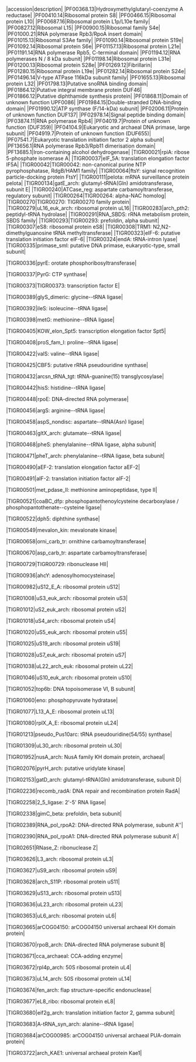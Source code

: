 |accession|description|
|PF00368.13|Hydroxymethylglutaryl-coenzyme A reductase|
|PF00410.14|Ribosomal protein S8|
|PF00466.15|Ribosomal protein L10|
|PF00687.16|Ribosomal protein L1p/L10e family|
|PF00827.12|Ribosomal L15|
|PF00900.15|Ribosomal family S4e|
|PF01000.21|RNA polymerase Rpb3/RpoA insert domain|
|PF01015.13|Ribosomal S3Ae family|
|PF01090.14|Ribosomal protein S19e|
|PF01092.14|Ribosomal protein S6e|
|PF01157.13|Ribosomal protein L21e|
|PF01191.14|RNA polymerase Rpb5, C-terminal domain|
|PF01194.12|RNA polymerases N / 8 kDa subunit|
|PF01198.14|Ribosomal protein L31e|
|PF01200.13|Ribosomal protein S28e|
|PF01269.12|Fibrillarin|
|PF01280.15|Ribosomal protein L19e|
|PF01282.14|Ribosomal protein S24e|
|PF01496.14|V-type ATPase 116kDa subunit family|
|PF01655.13|Ribosomal protein L32|
|PF01798.13|Putative snoRNA binding domain|
|PF01864.12|Putative integral membrane protein DUF46|
|PF01866.12|Putative diphthamide synthesis protein|
|PF01868.11|Domain of unknown function UPF0086|
|PF01984.15|Double-stranded DNA-binding domain|
|PF01990.12|ATP synthase (F/14-kDa) subunit|
|PF02006.11|Protein of unknown function DUF137|
|PF02978.14|Signal peptide binding domain|
|PF03874.11|RNA polymerase Rpb4|
|PF04019.7|Protein of unknown function (DUF359)|
|PF04104.9|Eukaryotic and archaeal DNA primase, large subunit|
|PF04919.7|Protein of unknown function (DUF655)|
|PF07541.7|Eukaryotic translation initiation factor 2 alpha subunit|
|PF13656.1|RNA polymerase Rpb3/Rpb11 dimerisation domain|
|PF13685.1|Iron-containing alcohol dehydrogenase|
|TIGR00021|rpiA: ribose 5-phosphate isomerase A|
|TIGR00037|eIF_5A: translation elongation factor IF5A|
|TIGR00042|TIGR00042: non-canonical purine NTP pyrophosphatase, RdgB/HAM1 family|
|TIGR00064|ftsY: signal recognition particle-docking protein FtsY|
|TIGR00111|pelota: mRNA surveillance protein pelota|
|TIGR00134|gatE_arch: glutamyl-tRNA(Gln) amidotransferase, subunit E|
|TIGR00240|ATCase_reg: aspartate carbamoyltransferase, regulatory subunit|
|TIGR00264|TIGR00264: alpha-NAC homolog|
|TIGR00270|TIGR00270: TIGR00270 family protein|
|TIGR00279|uL16_euk_arch: ribosomal protein uL16|
|TIGR00283|arch_pth2: peptidyl-tRNA hydrolase|
|TIGR00291|RNA_SBDS: rRNA metabolism protein, SBDS family|
|TIGR00293|TIGR00293: prefoldin, alpha subunit|
|TIGR00307|eS8: ribosomal protein eS8|
|TIGR00308|TRM1: N2,N2-dimethylguanosine tRNA methyltransferase|
|TIGR00323|eIF-6: putative translation initiation factor eIF-6|
|TIGR00324|endA: tRNA-intron lyase|
|TIGR00335|primase_sml: putative DNA primase, eukaryotic-type, small subunit|

|TIGR00336|pyrE: orotate phosphoribosyltransferase|

|TIGR00337|PyrG: CTP synthase|

|TIGR00373|TIGR00373: transcription factor E|

|TIGR00389|glyS_dimeric: glycine--tRNA ligase|

|TIGR00392|ileS: isoleucine--tRNA ligase|

|TIGR00398|metG: methionine--tRNA ligase|

|TIGR00405|KOW_elon_Spt5: transcription elongation factor Spt5|

|TIGR00408|proS_fam_I: proline--tRNA ligase|

|TIGR00422|valS: valine--tRNA ligase|

|TIGR00425|CBF5: putative rRNA pseudouridine synthase|

|TIGR00432|arcsn_tRNA_tgt: tRNA-guanine(15) transglycosylase|

|TIGR00442|hisS: histidine--tRNA ligase|

|TIGR00448|rpoE: DNA-directed RNA polymerase|

|TIGR00456|argS: arginine--tRNA ligase|

|TIGR00458|aspS_nondisc: aspartate--tRNA(Asn) ligase|

|TIGR00463|gltX_arch: glutamate--tRNA ligase|

|TIGR00468|pheS: phenylalanine--tRNA ligase, alpha subunit|

|TIGR00471|pheT_arch: phenylalanine--tRNA ligase, beta subunit|

|TIGR00490|aEF-2: translation elongation factor aEF-2|

|TIGR00491|aIF-2: translation initiation factor aIF-2|

|TIGR00501|met_pdase_II: methionine aminopeptidase, type II|

|TIGR00521|coaBC_dfp: phosphopantothenoylcysteine decarboxylase / phosphopantothenate--cysteine ligase|

|TIGR00522|dph5: diphthine synthase|

|TIGR00549|mevalon_kin: mevalonate kinase|

|TIGR00658|orni_carb_tr: ornithine carbamoyltransferase|

|TIGR00670|asp_carb_tr: aspartate carbamoyltransferase|

|TIGR00729|TIGR00729: ribonuclease HII|

|TIGR00936|ahcY: adenosylhomocysteinase|

|TIGR00982|uS12_E_A: ribosomal protein uS12|

|TIGR01008|uS3_euk_arch: ribosomal protein uS3|

|TIGR01012|uS2_euk_arch: ribosomal protein uS2|

|TIGR01018|uS4_arch: ribosomal protein uS4|

|TIGR01020|uS5_euk_arch: ribosomal protein uS5|

|TIGR01025|uS19_arch: ribosomal protein uS19|

|TIGR01028|uS7_euk_arch: ribosomal protein uS7|

|TIGR01038|uL22_arch_euk: ribosomal protein uL22|

|TIGR01046|uS10_euk_arch: ribosomal protein uS10|

|TIGR01052|top6b: DNA topoisomerase VI, B subunit|

|TIGR01060|eno: phosphopyruvate hydratase|

|TIGR01077|L13_A_E: ribosomal protein uL13|

|TIGR01080|rplX_A_E: ribosomal protein uL24|

|TIGR01213|pseudo_Pus10arc: tRNA pseudouridine(54/55) synthase|

|TIGR01309|uL30_arch: ribosomal protein uL30|

|TIGR01952|nusA_arch: NusA family KH domain protein, archaeal|

|TIGR02076|pyrH_arch: putative uridylate kinase|

|TIGR02153|gatD_arch: glutamyl-tRNA(Gln) amidotransferase, subunit D|

|TIGR02236|recomb_radA: DNA repair and recombination protein RadA|

|TIGR02258|2_5_ligase: 2'-5' RNA ligase|

|TIGR02338|gimC_beta: prefoldin, beta subunit|

|TIGR02389|RNA_pol_rpoA2: DNA-directed RNA polymerase, subunit A''|

|TIGR02390|RNA_pol_rpoA1: DNA-directed RNA polymerase subunit A'|

|TIGR02651|RNase_Z: ribonuclease Z|

|TIGR03626|L3_arch: ribosomal protein uL3|

|TIGR03627|uS9_arch: ribosomal protein uS9|

|TIGR03628|arch_S11P: ribosomal protein uS11|

|TIGR03629|uS13_arch: ribosomal protein uS13|

|TIGR03636|uL23_arch: ribosomal protein uL23|

|TIGR03653|uL6_arch: ribosomal protein uL6|

|TIGR03665|arCOG04150: arCOG04150 universal archaeal KH domain protein|

|TIGR03670|rpoB_arch: DNA-directed RNA polymerase subunit B|

|TIGR03671|cca_archaeal: CCA-adding enzyme|

|TIGR03672|rpl4p_arch: 50S ribosomal protein uL4|

|TIGR03673|uL14_arch: 50S ribosomal protein uL14|

|TIGR03674|fen_arch: flap structure-specific endonuclease|

|TIGR03677|eL8_ribo: ribosomal protein eL8|

|TIGR03680|eif2g_arch: translation initiation factor 2, gamma subunit|

|TIGR03683|A-tRNA_syn_arch: alanine--tRNA ligase|

|TIGR03684|arCOG00985: arCOG04150 universal archaeal PUA-domain protein|

|TIGR03722|arch_KAE1: universal archaeal protein Kae1|
